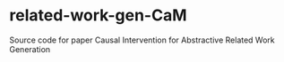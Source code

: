 # related-work-gen-CaM
Source code for paper Causal Intervention for Abstractive Related Work Generation
